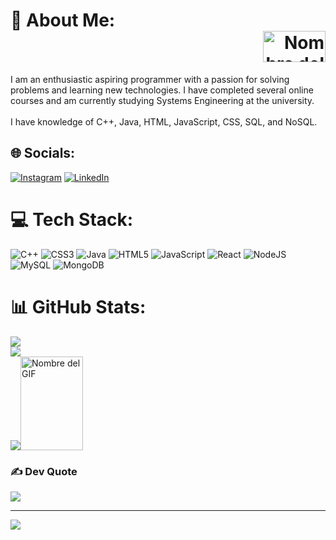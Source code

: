 # 💫 About Me: <div align="right"> <img src="https://media.tenor.com/p9WTepdC3x8AAAAi/skateboard-skateboarding.gif" alt="Nombre del GIF" width="100" height="50"></div>
I am an enthusiastic aspiring programmer with a passion for solving problems and learning new technologies. I have completed several online courses and am currently studying Systems Engineering at the university.<br><br>I have knowledge of C++, Java, HTML, JavaScript, CSS, SQL, and NoSQL.

## 🌐 Socials:
[![Instagram](https://img.shields.io/badge/Instagram-%23E4405F.svg?logo=Instagram&logoColor=white)](https://instagram.com/anthah_131/) [![LinkedIn](https://img.shields.io/badge/LinkedIn-%230077B5.svg?logo=linkedin&logoColor=white)](https://linkedin.com/in/anthony-%C3%A1vila-hern%C3%A1ndez/)

# 💻 Tech Stack:
![C++](https://img.shields.io/badge/c++-%2300599C.svg?style=flat&logo=c%2B%2B&logoColor=white) ![CSS3](https://img.shields.io/badge/css3-%231572B6.svg?style=flat&logo=css3&logoColor=white) ![Java](https://img.shields.io/badge/java-%23ED8B00.svg?style=flat&logo=java&logoColor=white) ![HTML5](https://img.shields.io/badge/html5-%23E34F26.svg?style=flat&logo=html5&logoColor=white) ![JavaScript](https://img.shields.io/badge/javascript-%23323330.svg?style=flat&logo=javascript&logoColor=%23F7DF1E) ![React](https://img.shields.io/badge/react-%2320232a.svg?style=flat&logo=react&logoColor=%2361DAFB) ![NodeJS](https://img.shields.io/badge/node.js-6DA55F?style=flat&logo=node.js&logoColor=white) ![MySQL](https://img.shields.io/badge/mysql-%2300f.svg?style=flat&logo=mysql&logoColor=white) ![MongoDB](https://img.shields.io/badge/MongoDB-%234ea94b.svg?style=flat&logo=mongodb&logoColor=white)
# 📊 GitHub Stats:
![](https://github-readme-stats.vercel.app/api?username=Anthonyah131&theme=dark&hide_border=true&include_all_commits=false&count_private=false)<br/>
![](https://github-readme-streak-stats.herokuapp.com/?user=Anthonyah131&theme=dark&hide_border=true)<br/>
![](https://github-readme-stats.vercel.app/api/top-langs/?username=Anthonyah131&theme=dark&hide_border=true&include_all_commits=false&count_private=false&layout=compact)<img src="https://media.tenor.com/Ds6kZ-PWFzwAAAAi/haruhi-hare-hare-yukai.gif" alt="Nombre del GIF" width="100" height="150">

### ✍️ Dev Quote
![](https://quotes-github-readme.vercel.app/api?type=horizontal&theme=radical)

---
[![](https://visitcount.itsvg.in/api?id=Anthonyah131&icon=7&color=0)](https://visitcount.itsvg.in)

<!-- Proudly created with GPRM ( https://gprm.itsvg.in ) -->
